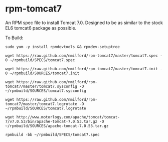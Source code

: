 rpm-tomcat7
===========

An RPM spec file to install Tomcat 7.0. Designed to be as similar to the
stock EL6 tomcat6 package as possible.

To Build:

`sudo yum -y install rpmdevtools && rpmdev-setuptree`

`wget https://raw.github.com/nmilford/rpm-tomcat7/master/tomcat7.spec -O ~/rpmbuild/SPECS/tomcat7.spec`

`wget https://raw.github.com/nmilford/rpm-tomcat7/master/tomcat7.init -O ~/rpmbuild/SOURCES/tomcat7.init`

`wget https://raw.github.com/nmilford/rpm-tomcat7/master/tomcat7.sysconfig -O ~/rpmbuild/SOURCES/tomcat7.sysconfig`

`wget https://raw.github.com/nmilford/rpm-tomcat7/master/tomcat7.logrotate -O ~/rpmbuild/SOURCES/tomcat7.logrotate`

`wget http://www.motorlogy.com/apache/tomcat/tomcat-7/v7.0.53/bin/apache-tomcat-7.0.53.tar.gz -O ~/rpmbuild/SOURCES/apache-tomcat-7.0.53.tar.gz`

`rpmbuild -bb ~/rpmbuild/SPECS/tomcat7.spec`
